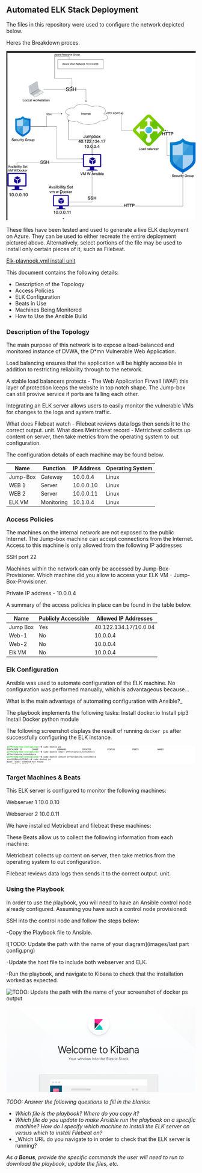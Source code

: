 ## Automated ELK Stack Deployment

The files in this repository were used to configure the network depicted below.

Heres the Breakdown proces. 


![TODO: Update the path with the name of your diagram](images/part11.png)

These files have been tested and used to generate a live ELK deployment on Azure. They can be used to either recreate the entire deployment pictured above. Alternatively, select portions of the file may be used to install only certain pieces of it, such as Filebeat.

 
[Elk-playnook.yml install unit](elk-playbook.yml)

This document contains the following details:
- Description of the Topology
- Access Policies
- ELK Configuration
- Beats in Use
- Machines Being Monitored
- How to Use the Ansible Build


### Description of the Topology

The main purpose of this network is to expose a load-balanced and monitored instance of DVWA, the D*mn Vulnerable Web Application.

Load balancing ensures that the application will be highly accessible in addition to restricting  reliability through to the network.
 
A stable load balancers protects - The Web Application Firwall (WAF) this layer of protection keeps the website in top notch shape. The Jump-box can still provive service if ports are falling each other.

Integrating an ELK server allows users to easily monitor the vulnerable VMs for changes to the logs and system traffic.

What does Filebeat watch - Filebeat reviews data logs then sends it to the correct output. unit.
What does Metricbeat record - Metricbeat collects up content on server, then take metrics from the operating system to out configuration.

The configuration details of each machine may be found below.

| Name     | Function | IP Address | Operating System |
|----------|----------|------------|------------------|
| Jump-Box | Gateway  | 10.0.0.4   | Linux            |
| WEB  1   | Server   | 10.0.0.10  | Linux            |
| WEB  2   | Server   | 10.0.0.11  | Linux            |
| ELK VM   |Monitoring| 10.1.0.4   | Linux            |

### Access Policies

The machines on the internal network are not exposed to the public Internet.
The Jump-box machine can accept connections from the Internet. Access to this machine is only allowed from the following IP addresses 

SSH port 22 

Machines within the network can only be accessed by Jump-Box-Provisioner.
Which machine did you allow to access your ELK VM - Jump-Box-Provisioner.

Private IP address  - 10.0.0.4

A summary of the access policies in place can be found in the table below.

| Name     | Publicly Accessible | Allowed IP Addresses |
|----------|---------------------|----------------------|
| Jump Box | Yes                 | 40.122.134.17/10.0.04|
| Web-1    | No                  | 10.0.0.4             |
| Web-2    | No                  | 10.0.0.4             |
| Elk VM   | No                  | 10.0.0.4             |
 
### Elk Configuration

Ansible was used to automate configuration of the ELK machine. No configuration was performed manually, which is advantageous because...

What is the main advantage of automating configuration with Ansible?_

The playbook implements the following tasks:
Install docker.io 
Install pip3
Install Docker python module


The following screenshot displays the result of running `docker ps` after successfully configuring the ELK instance.

![TODO: Update the path with the name of your screenshot of docker ps output](images/sps.png)

### Target Machines & Beats
This ELK server is configured to monitor the following machines:

Webserver 1 10.0.0.10

Webserver 2 10.0.0.11

We have installed Metricbeat and filebeat these machines:

These Beats allow us to collect the following information from each machine:

Metricbeat collects up content on server, then take metrics from the operating system to out configuration.

Filebeat reviews data logs then sends it to the correct output. unit.

### Using the Playbook
In order to use the playbook, you will need to have an Ansible control node already configured. Assuming you have such a control node provisioned: 

SSH into the control node and follow the steps below:

-Copy the Playbook file to Ansible.

![TODO: Update the path with the name of your diagram](images/last part config.png) 


-Update the host file to include both webserver and ELK.


-Run the playbook, and navigate to Kibana to check that the installation worked as expected.

![TODO: Update the path with the name of your screenshot of docker ps output](images/last.png)


![TODO: Update the path with the name of your screenshot of docker ps output](images/welcome.png)


_TODO: Answer the following questions to fill in the blanks:_
- _Which file is the playbook? Where do you copy it?_
- _Which file do you update to make Ansible run the playbook on a specific machine? How do I specify which machine to install the ELK server on versus which to install Filebeat on?_
- _Which URL do you navigate to in order to check that the ELK server is running?

_As a **Bonus**, provide the specific commands the user will need to run to download the playbook, update the files, etc._
